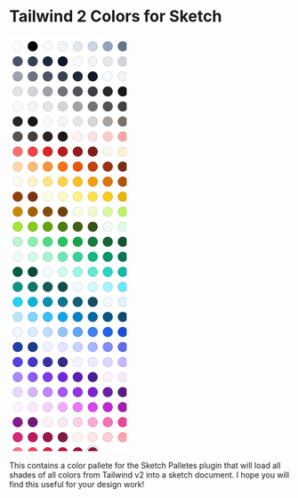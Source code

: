 # Tailwind 2 Colors for Sketch

![Color Pallete](pallette.png)

This contains a color pallete for the Sketch Palletes plugin that will load all shades of all colors from Tailwind v2 into a sketch document. I hope you will find this useful for your design work!
